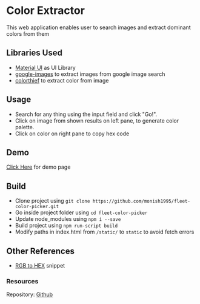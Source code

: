 # Color Extractor

This web application enables user to search images and extract dominant colors from them

## Libraries Used
* [Material UI](https://mui.com/) as UI Library
* [google-images](https://www.npmjs.com/package/google-images) to extract images from google image search
* [colorthief](https://www.npmjs.com/package/colorthief) to extract color from image

## Usage
* Search for any thing using the input field and click "Go!".
* Click on image from shown results on left pane, to generate color palette.
* Click on color on right pane to copy hex code

## Demo
 [Click Here](https://monish1995.github.io/fleet-color-picker/) for demo page

## Build
* Clone project using `git clone https://github.com/monish1995/fleet-color-picker.git`
* Go inside project folder using `cd fleet-color-picker`
* Update node_modules using `npm i --save`
* Build project using `npm run-script build`
* Modify paths in index.html from `/static/` to `static` to avoid fetch errors

## Other References
* [RGB to HEX](https://stackoverflow.com/questions/5623838/rgb-to-hex-and-hex-to-rgb) snippet

### Resources
Repository: [Github](https://github.com/monish1995/fleet-color-picker)
